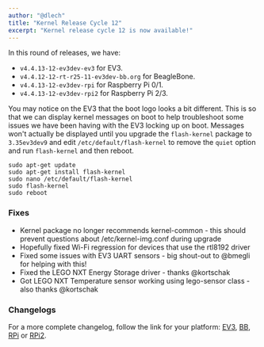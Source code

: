 ```yaml
---
author: "@dlech"
title: "Kernel Release Cycle 12"
excerpt: "Kernel release cycle 12 is now available!"
---
```


In this round of releases, we have:

* `v4.4.13-12-ev3dev-ev3` for EV3.
* `v4.4.12-12-rt-r25-11-ev3dev-bb.org` for BeagleBone.
* `v4.4.13-12-ev3dev-rpi` for Raspberry Pi 0/1.
* `v4.4.13-12-ev3dev-rpi2` for Raspberry Pi 2/3.

You may notice on the EV3 that the boot logo looks a bit different. This is so
that we can display kernel messages on boot to help troubleshoot some issues
we have been having with the EV3 locking up on boot. Messages won't actually
be displayed until you upgrade the `flash-kernel` package to `3.35ev3dev9` and
edit `/etc/default/flash-kernel` to remove the `quiet` option and run
`flash-kernel` and then reboot.

    sudo apt-get update
    sudo apt-get install flash-kernel
    sudo nano /etc/default/flash-kernel
    sudo flash-kernel
    sudo reboot


### Fixes

* Kernel package no longer recommends kernel-common - this should prevent
  questions about /etc/kernel-img.conf during upgrade
* Hopefully fixed Wi-Fi regression for devices that use the rtl8192 driver
* Fixed some issues with EV3 UART sensors - big shout-out to @bmegli for helping
  with this!
* Fixed the LEGO NXT Energy Storage driver - thanks @kortschak
* Got LEGO NXT Temperature sensor working using lego-sensor class - also thanks
  @kortschak

### Changelogs

For a more complete changelog, follow the link for your platform:
[EV3][ev3-changelog], [BB][bb.org-changelog], [RPi][rpi-changelog] or [RPi2][rpi2-changelog].

[ev3-changelog]: https://github.com/ev3dev/ev3dev-kpkg/blob/55419257875ea7231be4e787f905837320959811/ev3dev-ev3/changelog
[bb.org-changelog]: https://github.com/ev3dev/ev3dev-kpkg/blob/9cf48a972aedb0296d1d2a11dadea03b5c8c8f4b/ev3dev-bb.org/changelog
[rpi-changelog]: https://github.com/ev3dev/ev3dev-kpkg/blob/5ae765684f6df4b1373b428a43075bda7d8705ee/ev3dev-rpi/changelog
[rpi2-changelog]: https://github.com/ev3dev/ev3dev-kpkg/blob/5ae765684f6df4b1373b428a43075bda7d8705ee/ev3dev-rpi2/changelog
